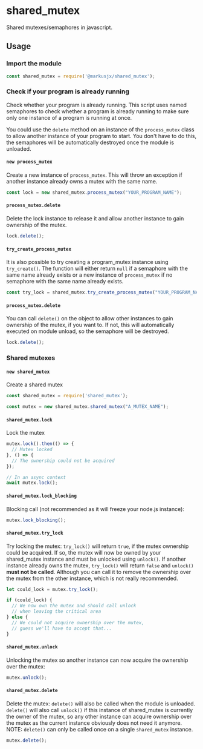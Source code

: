 # shared_mutex

Shared mutexes/semaphores in javascript.
## Usage
### Import the module
```js
const shared_mutex = require('@markusjx/shared_mutex');
```

### Check if your program is already running
Check whether your program is already running.
This script uses named semaphores to check whether a program is already running
to make sure only one instance of a program is running at once. 

You could use the ``delete`` method on an instance of the ``process_mutex`` class
to allow another instance of your program to start. You don't have to do this,
the semaphores will be automatically destroyed once the module is unloaded.

#### ``new process_mutex``
Create a new instance of ``process_mutex``. This will throw an exception if another
instance already owns a mutex with the same name.
```js
const lock = new shared_mutex.process_mutex("YOUR_PROGRAM_NAME");
```

#### ``process_mutex.delete``
Delete the lock instance to release it and allow another
instance to gain ownership of the mutex.
```js
lock.delete();
```

#### ``try_create_process_mutex``
It is also possible to try creating a program_mutex instance using
``try_create()``. The function will either return ``null`` if a
semaphore with the same name already exists or a new instance of
``process_mutex`` if no semaphore with the same name already exists.
```js
const try_lock = shared_mutex.try_create_process_mutex("YOUR_PROGRAM_NAME");
```

#### ``process_mutex.delete``
You can call ``delete()`` on the object to allow other instances to
gain ownership of the mutex, if you want to. If not, this will
automatically executed on module unload, so the semaphore will be
destroyed.
```js
lock.delete();
```

### Shared mutexes
#### ``new shared_mutex``
Create a shared mutex
```js
const shared_mutex = require('shared_mutex');

const mutex = new shared_mutex.shared_mutex("A_MUTEX_NAME");
```

#### ``shared_mutex.lock``
Lock the mutex
```js
mutex.lock().then(() => {
  // Mutex locked
}, () => {
  // The ownership could not be acquired
});

// In an async context
await mutex.lock();
```

#### ``shared_mutex.lock_blocking``
Blocking call (not recommended as it will freeze your node.js instance):
```js
mutex.lock_blocking();
```

#### ``shared_mutex.try_lock``
Try locking the mutex: ``try_lock()`` will return ``true``, if the mutex ownership could
be acquired. If so, the mutex will now be owned by your shared_mutex instance and must be
unlocked using ``unlock()``. If another instance already owns the mutex, ``try_lock()``
will return ``false`` and ``unlock()`` **must not be called**. Although you can call it
to remove the ownership over the mutex from the other instance, which is not really recommended.
```js
let could_lock = mutex.try_lock();

if (could_lock) {
  // We now own the mutex and should call unlock
  // when leaving the critical area 
} else {
  // We could not acquire ownership over the mutex,
  // guess we'll have to accept that...
}
```

#### ``shared_mutex.unlock``
Unlocking the mutex so another instance can now acquire the ownership over the mutex:
```js
mutex.unlock();
```

#### ``shared_mutex.delete``
Delete the mutex: ``delete()`` will also be called when the module is unloaded.
``delete()`` will also call ``unlock()`` if this instance of shared_mutex is
currently the owner of the mutex, so any other instance can acquire ownership
over the mutex as the current instance obviously does not need it anymore.
NOTE: ``delete()`` can only be called once on a single ``shared_mutex`` instance.
```js
mutex.delete();
```
